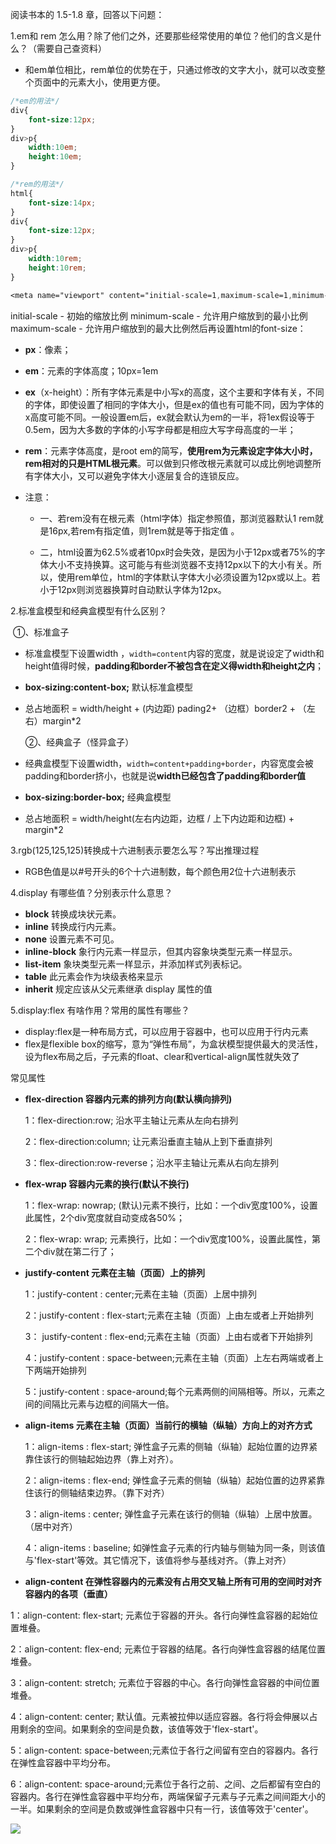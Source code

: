 

阅读书本的 1.5-1.8 章，回答以下问题：

1.em和 rem 怎么用？除了他们之外，还要那些经常使用的单位？他们的含义是什么？（需要自己查资料）

- 和em单位相比，rem单位的优势在于，只通过修改<html>的文字大小，就可以改变整个页面中的元素大小，使用更方便。

```css
/*em的用法*/
div{
    font-size:12px;
}
div>p{
    width:10em;
    height:10em;
}
```

```css
/*rem的用法*/
html{
    font-size:14px;
}
div{
    font-size:12px;
}
div>p{
    width:10rem;
    height:10rem;
}
```



```css
<meta name="viewport" content="initial-scale=1,maximum-scale=1,minimum-scale=1">
```

 initial-scale - 初始的缩放比例 minimum-scale - 允许用户缩放到的最小比例 maximum-scale - 允许用户缩放到的最大比例然后再设置html的font-size： 



- **px**：像素；

- **em**：元素的字体高度；10px=1em

- **ex**（x-height）：所有字体元素是中小写x的高度，这个主要和字体有关，不同的字体，即使设置了相同的字体大小，但是ex的值也有可能不同，因为字体的x高度可能不同。一般设置em后，ex就会默认为em的一半，将1ex假设等于0.5em，因为大多数的字体的小写字母都是相应大写字母高度的一半；

- **rem**：元素字体高度，是root em的简写，**使用rem为元素设定字体大小时，rem相对的只是HTML根元素**。可以做到只修改根元素就可以成比例地调整所有字体大小，又可以避免字体大小逐层复合的连锁反应。

- 注意：

  - 一、若rem没有在根元素（html字体）指定参照值，那浏览器默认1 rem就是16px,若rem有指定值，则1rem就是等于指定值 。

  - 二，html设置为62.5%或者10px时会失效，是因为小于12px或者75%的字体大小不支持换算。这可能与有些浏览器不支持12px以下的大小有关。所以，使用rem单位，html的字体默认字体大小必须设置为12px或以上。若小于12px则浏览器换算时自动默认字体为12px。

2.标准盒模型和经典盒模型有什么区别？

​		①、标准盒子

- 标准盒模型下设置width ，`width=content`内容的宽度，就是说设定了width和height值得时候，**padding和border不被包含在定义得width和height之内**；

- **box-sizing:content-box;**    默认标准盒模型

- 总占地面积 = width/height + (内边距) pading2+ （边框）border2 + （左右）margin*2

  ②、经典盒子（怪异盒子）

- 经典盒模型下设置width，`width=content+padding+border`，内容宽度会被padding和border挤小，也就是说**width已经包含了padding和border值**

- **box-sizing:border-box;**   经典盒模型

- 总占地面积 = width/height(左右内边距，边框 / 上下内边距和边框) + margin*2

3.rgb(125,125,125)转换成十六进制表示要怎么写？写出推理过程

- RGB色值是以#号开头的6个十六进制数，每个颜色用2位十六进制表示

4.display 有哪些值？分别表示什么意思？

- **block** 转换成块状元素。
- **inline** 转换成行内元素。
- **none** 设置元素不可见。
- **inline-block** 象行内元素一样显示，但其内容象块类型元素一样显示。
- **list-item** 象块类型元素一样显示，并添加样式列表标记。
- **table** 此元素会作为块级表格来显示
- **inherit** 规定应该从父元素继承 display 属性的值

5.display:flex 有啥作用？常用的属性有哪些？

- display:flex是一种布局方式，可以应用于容器中，也可以应用于行内元素
- flex是flexible box的缩写，意为“弹性布局”，为盒状模型提供最大的灵活性，设为flex布局之后，子元素的float、clear和vertical-align属性就失效了

常见属性

- **flex-direction 容器内元素的排列方向(默认横向排列)**

  1：flex-direction:row; 沿水平主轴让元素从左向右排列

  2：flex-direction:column; 让元素沿垂直主轴从上到下垂直排列

   3：flex-direction:row-reverse；沿水平主轴让元素从右向左排列

- **flex-wrap 容器内元素的换行(默认不换行)**

  1：flex-wrap: nowrap; (默认)元素不换行，比如：一个div宽度100%，设置此属性，2个div宽度就自动变成各50%；

  2：flex-wrap: wrap; 元素换行，比如：一个div宽度100%，设置此属性，第二个div就在第二行了；

- **justify-content 元素在主轴（页面）上的排列**

  1：justify-content : center;元素在主轴（页面）上居中排列

   2：justify-content : flex-start;元素在主轴（页面）上由左或者上开始排列 

  3： justify-content : flex-end;元素在主轴（页面）上由右或者下开始排列 

  4：justify-content : space-between;元素在主轴（页面）上左右两端或者上下两端开始排列

   5：justify-content : space-around;每个元素两侧的间隔相等。所以，元素之间的间隔比元素与边框的间隔大一倍。 
   

- **align-items 元素在主轴（页面）当前行的横轴（纵轴）方向上的对齐方式**

  1：align-items : flex-start; 弹性盒子元素的侧轴（纵轴）起始位置的边界紧靠住该行的侧轴起始边界（靠上对齐）。

   2：align-items : flex-end; 弹性盒子元素的侧轴（纵轴）起始位置的边界紧靠住该行的侧轴结束边界。（靠下对齐） 

   3：align-items : center; 弹性盒子元素在该行的侧轴（纵轴）上居中放置。（居中对齐） 

   4：align-items : baseline; 如弹性盒子元素的行内轴与侧轴为同一条，则该值与'flex-start'等效。其它情况下，该值将参与基线对齐。（靠上对齐） 

-   **align-content 在弹性容器内的元素没有占用交叉轴上所有可用的空间时对齐容器内的各项（垂直）** 

   1：align-content: flex-start; 元素位于容器的开头。各行向弹性盒容器的起始位置堆叠。 

   2：align-content: flex-end; 元素位于容器的结尾。各行向弹性盒容器的结尾位置堆叠。 

   3：align-content: stretch; 元素位于容器的中心。各行向弹性盒容器的中间位置堆叠。 

   4：align-content: center; 默认值。元素被拉伸以适应容器。各行将会伸展以占用剩余的空间。如果剩余的空间是负数，该值等效于'flex-start'。 

   5：align-content: space-between;元素位于各行之间留有空白的容器内。各行在弹性盒容器中平均分布。

  6：align-content: space-around;元素位于各行之前、之间、之后都留有空白的容器内。各行在弹性盒容器中平均分布，两端保留子元素与子元素之间间距大小的一半。如果剩余的空间是负数或弹性盒容器中只有一行，该值等效于'center'。 

  ![](G:\图片\容器属性.png)

  
   